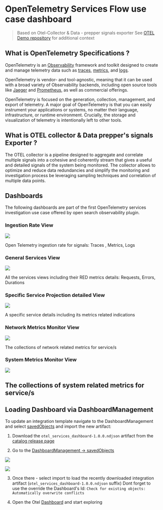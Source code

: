 # OpenTelemetry Services Flow use case dashboard

>  Based on Otel-Collector & Data - prepper signals exporter
>  See [OTEL Demo repository](https://github.com/opensearch-project/opentelemetry-demo) for additional context

## What is OpenTelemetry Specifications ?

OpenTelemetry is an [Observability](https://opentelemetry.io/docs/concepts/observability-primer/#what-is-observability) framework and toolkit designed to create and manage telemetry data such as [traces](https://opentelemetry.io/docs/concepts/signals/traces/), [metrics](https://opentelemetry.io/docs/concepts/signals/metrics/), and [logs](https://opentelemetry.io/docs/concepts/signals/logs/).

OpenTelemetry is vendor- and tool-agnostic, meaning that it can be used with a broad variety of Observability backends, including open source tools like [Jaeger](https://www.jaegertracing.io/) and [Prometheus](https://prometheus.io/), as well as commercial offerings.

OpenTelemetry is focused on the generation, collection, management, and export of telemetry. A major goal of OpenTelemetry is that you can easily instrument your applications or systems, no matter their language, infrastructure, or runtime environment. Crucially, the storage and visualization of telemetry is intentionally left to other tools.

## What is OTEL collector & Data prepper's signals Exporter ?
The OTEL collector is a pipeline designed to aggregate and correlate multiple signals into a cohesive and coherently stream that gives a useful and detailed signals of the system being monitored.
The collector allows to optimize and reduce data redundancies and simplify the monitoring and investigation process be leveraging sampling techniques and correlation of multiple data points.

## Dashboards
The following dashboards are part of the first OpenTelemetry services investigation use case offered by open search observability plugin.

### Ingestion Rate View
![](https://github.com/opensearch-project/opentelemetry-demo/blob/main/tutorial/img/otel-ingestion-rate-dashboard.png?raw=true)

Open Telemetry ingestion rate for signals: Traces , Metrics, Logs

### General Services View
![](https://github.com/opensearch-project/opentelemetry-demo/blob/main/tutorial/img/services-general-dashboard.png?raw=true)

All the services views including their RED metrics details: Requests, Errors, Durations

### Specific Service Projection detailed View
![](https://github.com/opensearch-project/opentelemetry-demo/blob/main/tutorial/img/specific-service-dashboard.png?raw=true)

A specific service details including its metrics related indications
### Network Metrics Monitor View
![](https://github.com/opensearch-project/opentelemetry-demo/blob/main/tutorial/img/amp-services-network-metrics-details.png)

The collections of network related metrics for service/s
### System Metrics Monitor View
![](https://github.com/opensearch-project/opentelemetry-demo/blob/main/tutorial/img/amp-services-system-metrics-details.png?raw=true)

The collections of system related metrics for service/s
---
## Loading Dashboard via DashboardManagement

To update an integration template navigate to the DashboardManagement and select [savedObjects](https://localhost:5601/_dashboards/app/management/opensearch-dashboards/objects) and import the new artifact:

1) Download the `otel_services_dashboard-1.0.0.ndjson` artifact from the [catalog release page](https://github.com/opensearch-project/opensearch-catalog/releases/edit/otel_services_dashboard-1.0.0)


2) Go to the [DashboardManagement -> savedObjects ](https://localhost:5601/_dashboards/app/management/opensearch-dashboards/objects)

![](https://github.com/opensearch-project/opensearch-catalog/assets/48943349/d96e9a78-e3de-4cce-ba66-23f7c084778d)

![](https://github.com/opensearch-project/opensearch-catalog/assets/48943349/a63ae102-706a-4980-b758-fff7f6b24a94)

3) Once there - select import to load the recently downloaded integration artifact (`otel_services_dashboard-1.0.0.ndjson` suffix)
   Dont forget to use the override the Dashboard's Id: `Check for existing objects: Automatically overwrite conflicts`

4) Open the Otel [Dashboard](https://localhost:5601/app/dashboards#/view/otel-services-dashboard-1_0_0_ID) and start exploring
